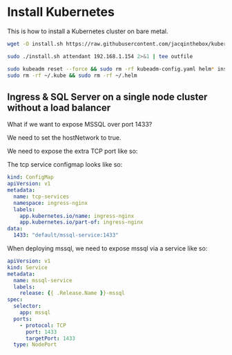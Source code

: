 # Install Kubernetes

This is how to install a Kubernetes cluster on bare metal.

```sh
wget -O install.sh https://raw.githubusercontent.com/jacqinthebox/kubernetes-scripts/master/install2.sh && chmod u=rwx install.sh

sudo ./install.sh attendant 192.168.1.154 2>&1 | tee outfile

sudo kubeadm reset --force && sudo rm -rf kubeadm-config.yaml helm* install.sh && sudo rm -rf /tmp/installed
sudo rm -rf ~/.kube && sudo rm -rf ~/.helm
```

## Ingress & SQL Server on a single node cluster without a load balancer

What if we want to expose MSSQL over port 1433?

We need to set the hostNetwork to true.
[](https://kubernetes.github.io/ingress-nginx/deploy/baremetal/#via-the-host-network)

We need to expose the extra TCP port like so:
[](https://kubernetes.github.io/ingress-nginx/user-guide/exposing-tcp-udp-services/)

The tcp service configmap looks like so:

```yaml
kind: ConfigMap
apiVersion: v1
metadata:
  name: tcp-services
  namespace: ingress-nginx
  labels:
    app.kubernetes.io/name: ingress-nginx
    app.kubernetes.io/part-of: ingress-nginx
data:
  1433: "default/mssql-service:1433"
```

When deploying mssql, we need to expose mssql via a service like so:

```yaml
apiVersion: v1
kind: Service
metadata:
  name: mssql-service
  labels:
    release: {{ .Release.Name }}-mssql
spec:
  selector:
    app: mssql
  ports:
    - protocol: TCP
      port: 1433
      targetPort: 1433
  type: NodePort

```